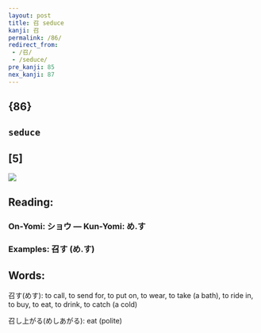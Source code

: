 ```yaml
---
layout: post
title: 召 seduce
kanji: 召
permalink: /86/
redirect_from:
 - /召/
 - /seduce/
pre_kanji: 85
nex_kanji: 87
---
```


## {86}

## `seduce`

## [5]

<div class="stroke"><img src="E58FAC.png" /></div>

## Reading:

### On-Yomi: ショウ &mdash; Kun-Yomi: め.す

### Examples: 召す (め.す)

## Words:

召す(めす): to call, to send for, to put on, to wear, to take (a bath), to ride in, to buy, to eat, to drink, to catch (a cold)

召し上がる(めしあがる): eat (polite)
